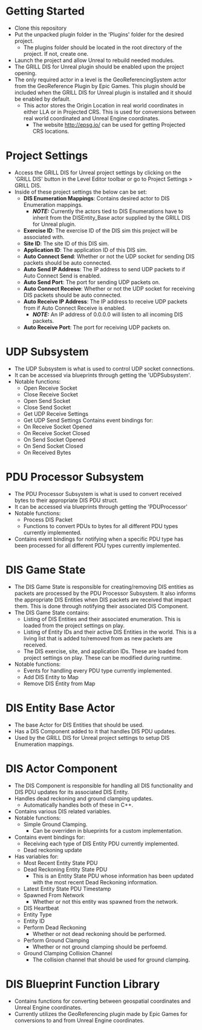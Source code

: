 # Getting Started

- Clone this repository
- Put the unpacked plugin folder in the 'Plugins' folder for the desired project.
    - The plugins folder should be located in the root directory of the project. If not, create one.
- Launch the project and allow Unreal to rebuild needed modules.
- The GRILL DIS for Unreal plugin should be enabled upon the project opening.
- The only required actor in a level is the GeoReferencingSystem actor from the GeoReference Plugin by Epic Games. This plugin should be included when the GRILL DIS for Unreal plugin is installed and it should be enabled by default.
    - This actor stores the Origin Location in real world coordinates in either LLA or in Projected CRS. This is used for conversions between real world coordinated and Unreal Engine coordinates.
        - The website http://epsg.io/ can be used for getting Projected CRS locations.

# Project Settings

- Access the GRILL DIS for Unreal project settings by clicking on the 'GRILL DIS' button in the Level Editor toolbar or go to Project Settings > GRILL DIS.
- Inside of these project settings the below can be set:
    - **DIS Enumeration Mappings**: Contains desired actor to DIS Enumeration mappings.
        - _**NOTE:**_ Currently the actors tied to DIS Enumerations have to inherit from the DISEntity_Base actor supplied by the GRILL DIS for Unreal plugin.
    - **Exercise ID**: The exercise ID of the DIS sim this project will be associated with.
    - **Site ID**: The site ID of this DIS sim.
    - **Application ID**: The application ID of this DIS sim.
    - **Auto Connect Send**: Whether or not the UDP socket for sending DIS packets should be auto connected.
    - **Auto Send IP Address**: The IP address to send UDP packets to if Auto Connect Send is enabled.
    - **Auto Send Port**: The port for sending UDP packets on.
    - **Auto Connect Receive**: Whether or not the UDP socket for receiving DIS packets should be auto connected.
    - **Auto Receive IP Address**: The IP address to receive UDP packets from if Auto Connect Receive is enabled.
        - _**NOTE:**_ An IP address of 0.0.0.0 will listen to all incoming DIS packets.
    - **Auto Receive Port**: The port for receiving UDP packets on.

# UDP Subsystem

- The UDP Subsystem is what is used to control UDP socket connections.
- It can be accessed via blueprints through getting the 'UDPSubsystem'.
- Notable functions:
    - Open Receive Socket
    - Close Receive Socket
    - Open Send Socket
    - Close Send Socket
    - Get UDP Receive Settings
    - Get UDP Send Settings
Contains event bindings for:
    - On Receive Socket Opened
    - On Receive Socket Closed
    - On Send Socket Opened
    - On Send Socket Closed
    - On Received Bytes

# PDU Processor Subsystem

- The PDU Processor Subsystem is what is used to convert received bytes to their appropriate DIS PDU struct.
- It can be accessed via blueprints through getting the 'PDUProcessor'
- Notable functions:
    - Process DIS Packet
    - Functions to convert PDUs to bytes for all different PDU types currently implemented.
- Contains event bindings for notifying when a specific PDU type has been processed for all different PDU types currently implemented.

# DIS Game State

- The DIS Game State is responsible for creating/removing DIS entities as packets are processed by the PDU Processor Subsystem. It also informs the appropriate DIS Entities when DIS packets are received that impact them. This is done through notifying their associated DIS Component.
- The DIS Game State contains:
    - Listing of DIS Entities and their associated enumeration. This is loaded from the project settings on play.
    - Listing of Entity IDs and their active DIS Entities in the world. This is a living list that is added to/removed from as new packets are received.
    - The DIS exercise, site, and application IDs. These are loaded from project settings on play. These can be modified during runtime.
- Notable functions:
    - Events for handling every PDU type currently implemented.
    - Add DIS Entity to Map
    - Remove DIS Entity from Map

# DIS Entity Base Actor

- The base Actor for DIS Entities that should be used.
- Has a DIS Component added to it that handles DIS PDU updates.
- Used by the GRILL DIS for Unreal project settings to setup DIS Enumeration mappings.

# DIS Actor Component

- The DIS Component is responsible for handling all DIS functionality and DIS PDU updates for its associated DIS Entity.
- Handles dead reckoning and ground clamping updates.
    - Automatically handles both of these in C++.
- Contains various DIS related variables.
- Notable functions:
    - Simple Ground Clamping.
        - Can be overriden in blueprints for a custom implementation.
- Contains event bindings for:
    - Receiving each type of DIS Entity PDU currently implemented.
    - Dead reckoning update
- Has variables for:
    - Most Recent Entity State PDU
    - Dead Reckoning Entity State PDU
        - This is an Entity State PDU whose information has been updated with the most recent Dead Reckoning information.
    - Latest Entity State PDU Timestamp
    - Spawned From Network
        - Whether or not this entity was spawned from the network.
    - DIS Heartbeat
    - Entity Type
    - Entity ID
    - Perform Dead Reckoning
        - Whether or not dead reckoning should be performed.
    - Perform Ground Clamping
        - Whether or not ground clamping should be perfoemd.
    - Ground Clamping Collision Channel
        - The collision channel that should be used for ground clamping.

# DIS Blueprint Function Library

- Contains functions for converting between geospatial coordinates and Unreal Engine coordinates.
- Currently utilizes the GeoReferencing plugin made by Epic Games for conversions to and from Unreal Engine coordinates.
